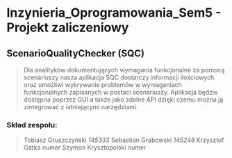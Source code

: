 # Inzynieria_Oprogramowania_Sem5 - Projekt zaliczeniowy

## ScenarioQualityChecker (SQC)

> Dla analityków dokumentujących wymagania funkcjonalne za pomocą scenariuszy nasza aplikacja SQC dostarczy informacji ilościowych oraz umożliwi wykrywanie problemów w wymaganiach funkcjonalnych zapisanych w postaci scenariuszy. Aplikacja będzie dostępna poprzez GUI a także jako zdalne API dzięki czemu można ją zintegrować z istniejącymi narzędziami.


### Skład zespołu:
> Tobiasz Gruszczyński *145333*
> Sebastian Grabowski *145248*
> Krzysztof Gatka *numer*
> Szymon Krysztopolski *numer*

